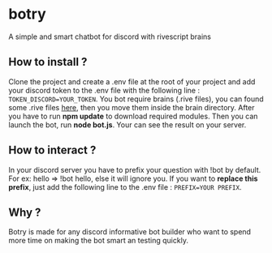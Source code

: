 # botry
A simple and smart chatbot for discord with rivescript brains

## How to install ?
Clone the project and create a .env file at the root of your project and add your discord token to the .env file with the following line : `TOKEN_DISCORD=YOUR_TOKEN`. You bot require brains (.rive files), you can found some .rive files [here](https://www.rivescript.com/try), then you move them inside the brain directory.
After you have to run **npm update** to download required modules. Then you can launch the bot, run **node bot.js**. Your can see the result on your server.

## How to interact ?
In your discord server you have to prefix your question with !bot by default. For ex: hello => !bot hello, else it will ignore you. If you want to **replace this prefix**, just add the following line to the .env file : `PREFIX=YOUR PREFIX`.

## Why ?
Botry is made for any discord informative bot builder who want to spend more time on making the bot smart an testing quickly.
